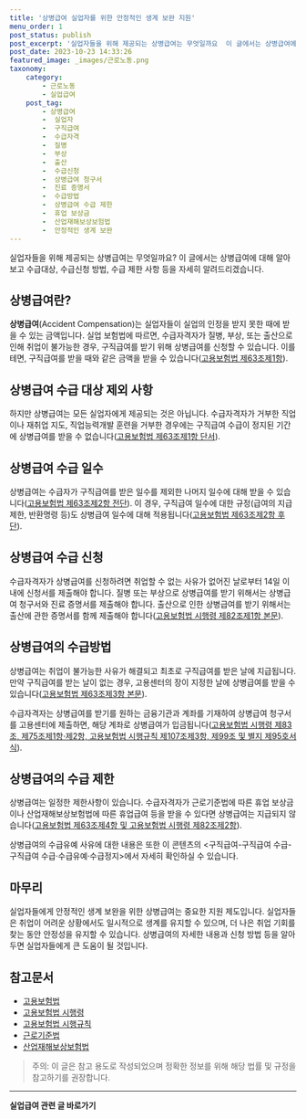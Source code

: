 ```yaml
---
title: '상병급여 실업자를 위한 안정적인 생계 보완 지원'
menu_order: 1
post_status: publish
post_excerpt: '실업자들을 위해 제공되는 상병급여는 무엇일까요  이 글에서는 상병급여에 대해 알아보고 수급대상, 수급신청 방법, 수급 제한 사항 등을 자세히 알려드리겠습니다.'
post_date: 2023-10-23 14:33:26
featured_image: _images/근로노동.png
taxonomy:
    category:
        - 근로노동
        - 실업급여
    post_tag:
        - 상병급여
        -  실업자
        -  구직급여
        -  수급자격
        -  질병
        -  부상
        -  출산
        -  수급신청
        -  상병급여 청구서
        -  진료 증명서
        -  수급방법
        -  상병급여 수급 제한
        -  휴업 보상금
        -  산업재해보상보험법
        -  안정적인 생계 보완
---
```




실업자들을 위해 제공되는 상병급여는 무엇일까요? 이 글에서는 상병급여에 대해 알아보고 수급대상, 수급신청 방법, 수급 제한 사항 등을 자세히 알려드리겠습니다.

## 상병급여란?

**상병급여**(Accident Compensation)는 실업자들이 실업의 인정을 받지 못한 때에 받을 수 있는 금액입니다. 실업 보험법에 따르면, 수급자격자가 질병, 부상, 또는 출산으로 인해 취업이 불가능한 경우, 구직급여를 받기 위해 상병급여를 신청할 수 있습니다. 이를테면, 구직급여를 받을 때와 같은 금액을 받을 수 있습니다([고용보험법 제63조제1항](https://example.com)).

## 상병급여 수급 대상 제외 사항

하지만 상병급여는 모든 실업자에게 제공되는 것은 아닙니다. 수급자격자가 거부한 직업이나 재취업 지도, 직업능력개발 훈련을 거부한 경우에는 구직급여 수급이 정지된 기간에 상병급여를 받을 수 없습니다([고용보험법 제63조제1항 단서](https://example.com)).

## 상병급여 수급 일수

상병급여는 수급자가 구직급여를 받은 일수를 제외한 나머지 일수에 대해 받을 수 있습니다([고용보험법 제63조제2항 전단](https://example.com)). 이 경우, 구직급여 일수에 대한 규정(급여의 지급제한, 반환명령 등)도 상병급여 일수에 대해 적용됩니다([고용보험법 제63조제2항 후단](https://example.com)).

## 상병급여 수급 신청

수급자격자가 상병급여를 신청하려면 취업할 수 없는 사유가 없어진 날로부터 14일 이내에 신청서를 제출해야 합니다. 질병 또는 부상으로 상병급여를 받기 위해서는 상병급여 청구서와 진료 증명서를 제출해야 합니다. 출산으로 인한 상병급여를 받기 위해서는 출산에 관한 증명서를 함께 제출해야 합니다([고용보험법 시행령 제82조제1항 본문](https://example.com)).

## 상병급여의 수급방법

상병급여는 취업이 불가능한 사유가 해결되고 최초로 구직급여를 받은 날에 지급됩니다. 만약 구직급여를 받는 날이 없는 경우, 고용센터의 장이 지정한 날에 상병급여를 받을 수 있습니다([고용보험법 제63조제3항 본문](https://example.com)).

수급자격자는 상병급여를 받기를 원하는 금융기관과 계좌를 기재하여 상병급여 청구서를 고용센터에 제출하면, 해당 계좌로 상병급여가 입금됩니다([고용보험법 시행령 제83조, 제75조제1항·제2항, 고용보험법 시행규칙 제107조제3항, 제99조 및 별지 제95호서식](https://example.com)).

## 상병급여의 수급 제한

상병급여는 일정한 제한사항이 있습니다. 수급자격자가 근로기준법에 따른 휴업 보상금이나 산업재해보상보험법에 따른 휴업급여 등을 받을 수 있다면 상병급여는 지급되지 않습니다([고용보험법 제63조제4항 및 고용보험법 시행령 제82조제2항](https://example.com)).

상병급여의 수급유예 사유에 대한 내용은 또한 이 콘텐츠의 <구직급여-구직급여 수급-구직급여 수급·수급유예·수급정지>에서 자세히 확인하실 수 있습니다.

## 마무리

실업자들에게 안정적인 생계 보완을 위한 상병급여는 중요한 지원 제도입니다. 실업자들은 취업이 어려운 상황에서도 일시적으로 생계를 유지할 수 있으며, 더 나은 취업 기회를 찾는 동안 안정성을 유지할 수 있습니다. 상병급여의 자세한 내용과 신청 방법 등을 알아두면 실업자들에게 큰 도움이 될 것입니다.

## 참고문서

- [고용보험법](https://example.com)
- [고용보험법 시행령](https://example.com)
- [고용보험법 시행규칙](https://example.com)
- [근로기준법](https://example.com)
- [산업재해보상보험법](https://example.com)

> 주의: 이 글은 참고 용도로 작성되었으며 정확한 정보를 위해 해당 법률 및 규정을 참고하기를 권장합니다.
<!-- wp:separator -->
<hr class="wp-block-separator has-alpha-channel-opacity"/>
<!-- /wp:separator -->

<!-- wp:group {"backgroundColor":"base","layout":{"type":"constrained"}} -->
<div class="wp-block-group has-base-background-color has-background"><!-- wp:paragraph {"align":"center","fontSize":"medium"} -->
<p class="has-text-align-center has-large-font-size"><strong>실업급여 관련 글 바로가기</strong></p>
<!-- /wp:paragraph -->


<!-- wp:latest-posts {"categories":[{"id":10977,"count":19,"description":"","link":"https://uknowlaw.com/category/%ec%8b%a4%ec%97%85%ea%b8%89%ec%97%ac/","name":"실업급여","slug":"실업급여","taxonomy":"category","parent":0,"meta":[],"_links":{"self":[{"href":"https://uknowlaw.com/wp-json/wp/v2/categories/10977"}],"collection":[{"href":"https://uknowlaw.com/wp-json/wp/v2/categories"}],"about":[{"href":"https://uknowlaw.com/wp-json/wp/v2/taxonomies/category"}],"wp:post_type":[{"href":"https://uknowlaw.com/wp-json/wp/v2/posts?categories=10977"}],"curies":[{"name":"wp","href":"https://api.w.org/{rel}","templated":true}]}}],"postsToShow":100,"excerptLength":28,"postLayout":"grid","columns":2,"featuredImageAlign":"left","featuredImageSizeSlug":"large","fontSize":18px} /--></div>
<!-- /wp:group -->